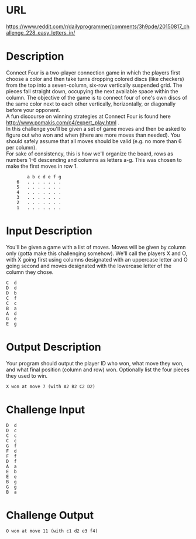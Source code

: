 # URL
https://www.reddit.com/r/dailyprogrammer/comments/3h9pde/20150817_challenge_228_easy_letters_in/

# Description

Connect Four is a two-player connection game in which the players first choose a color and then take turns dropping colored discs (like checkers) from the top into a seven-column, six-row vertically suspended grid. The pieces fall straight down, occupying the next available space within the column. The objective of the game is to connect four of one's own discs of the same color next to each other vertically, horizontally, or diagonally before your opponent.  
A fun discourse on winning strategies at Connect Four is found here http://www.pomakis.com/c4/expert_play.html .  
In this challenge you'll be given a set of game moves and then be asked to figure out who won and when (there are more moves than needed). You should safely assume that all moves should be valid (e.g. no more than 6 per column).  
For sake of consistency, this is how we'll organize the board, rows as numbers 1-6 descending and columns as letters a-g. This was chosen to make the first moves in row 1.  
```
        a b c d e f g  
    6   . . . . . . .   
    5   . . . . . . .   
    4   . . . . . . .   
    3   . . . . . . .   
    2   . . . . . . .   
    1   . . . . . . .
```
# Input Description

You'll be given a game with a list of moves. Moves will be given by column only (gotta make this challenging somehow). We'll call the players X and O, with X going first using columns designated with an uppercase letter and O going second and moves designated with the lowercase letter of the column they chose.
```
C  d  
D  d  
D  b  
C  f  
C  c  
B  a  
A  d  
G  e  
E  g
```
# Output Description

Your program should output the player ID who won, what move they won, and what final position (column and row) won. Optionally list the four pieces they used to win.
```
X won at move 7 (with A2 B2 C2 D2)
```
# Challenge Input
```
D  d  
D  c  
C  c    
C  c  
G  f  
F  d  
F  f  
D  f  
A  a  
E  b  
E  e  
B  g  
G  g  
B  a
```
# Challenge Output
```
O won at move 11 (with c1 d2 e3 f4)
```
